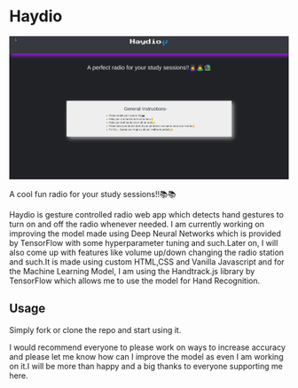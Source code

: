 # **Haydio**

![alt-text](haydio-pic.png)

A cool fun radio for your study sessions!!📚📚


Haydio is gesture controlled radio web app which detects hand gestures to turn on and off the radio whenever needed. I am currently working on improving the model made using Deep Neural Networks which is provided by TensorFlow with some hyperparameter tuning and such.Later on, I will also come up with features like volume up/down changing the radio station and such.It is made using custom HTML,CSS and Vanilla Javascript and for the Machine Learning Model, I am using the Handtrack.js library by TensorFlow which allows me to use the model for Hand Recognition.


## **Usage**

Simply fork or clone the repo and start using it.

I would recommend everyone to please work on ways to increase accuracy and please let me know how can I improve the model as even I am working on it.I will be more than happy and a big thanks to everyone supporting me here.
